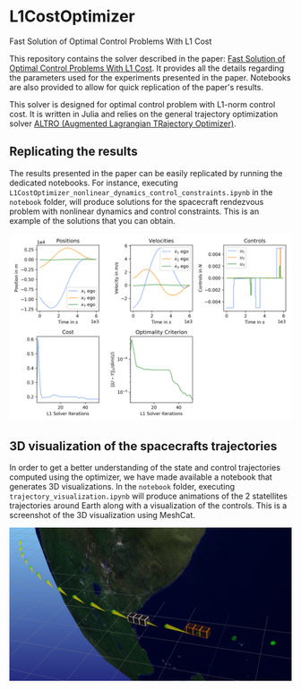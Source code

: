 # L1CostOptimizer
Fast Solution of Optimal Control Problems With L1 Cost

This repository contains the solver described in the paper: [Fast Solution of Optimal Control Problems With L1 Cost](https://rexlab.stanford.edu/papers/l1-cost-optimizer.pdf). It provides all the details regarding the parameters used for the experiments presented in the paper. Notebooks are also provided to allow for quick replication of the paper's results.

This solver is designed for optimal control problem with L1-norm control cost. It is written in Julia and relies on the general trajectory optimization solver [ALTRO (Augmented Lagrangian TRajectory Optimizer)](https://rexlab.stanford.edu/papers/altro-iros.pdf). 

## Replicating the results
The results presented in the paper can be easily replicated by running the dedicated notebooks. For instance, executing `L1CostOptimizer_nonlinear_dynamics_control_constraints.ipynb` in the `notebook` folder, will produce solutions for the spacecraft rendezvous problem with nonlinear dynamics and control constraints. This is an example of the solutions that you can obtain.

![alt text](https://raw.githubusercontent.com/RoboticExplorationLab/L1CostOptimizer.jl/master/readme/constrained_nonlinear_dynamics.png?token=AJJ5BNDZFOLKZSVBU4DROYS5KIIYI)

## 3D visualization of the spacecrafts trajectories
In order to get a better understanding of the state and control trajectories computed using the optimizer, we have made available a notebook that generates 3D visualizations. In the `notebook` folder, executing `trajectory_visualization.ipynb` will produce animations of the 2 statellites trajectories around Earth along with a visualization of the controls. This is a screenshot of the 3D visualization using MeshCat.

![alt text](https://raw.githubusercontent.com/RoboticExplorationLab/L1CostOptimizer.jl/master/readme/visualization_rendezvous.png?token=AJJ5BNHPFBKRNGXTJ7OUYL25KIISE)



